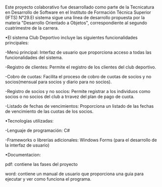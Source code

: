 Este proyecto colaborativo fue desarrollado como parte de la Tecnicatura en Desarrollo de Software en el Instituto de Formación Técnica Superior (IFTS) N°29.El sistema sigue una línea de desarrollo propuesta por la materia "Desarrollo Orientado a Objetos", correspondiente al segundo cuatrimestre de la carrera.

•El sistema Club Deportivo incluye las siguientes funcionalidades principales:

-Menú principal: Interfaz de usuario que proporciona acceso a todas las funcionalidades del sistema.

-Registro de clientes: Permite el registro de los clientes del club deportivo.

-Cobro de cuotas: Facilita el proceso de cobro de cuotas de socios y no socios(mensual para socios y diario para no socios).

-Registro de socios y no socios: Permite registrar a los individuos como socios o no socios del club  a trravez del plan de pago de cuota.

-Listado de fechas de vencimientos: Proporciona un listado de las fechas de vencimiento de las cuotas de los socios.

•Tecnologías utilizadas:

-Lenguaje de programación: C#

-Frameworks o librerías adicionales: Windows Forms (para el desarrollo de la interfaz de usuario)

•Documentacion:

pdf: contiene las fases del proyecto

word: contiene un manual de usuario que proporciona una guia para ejecutar y ver como funciona el programa.
